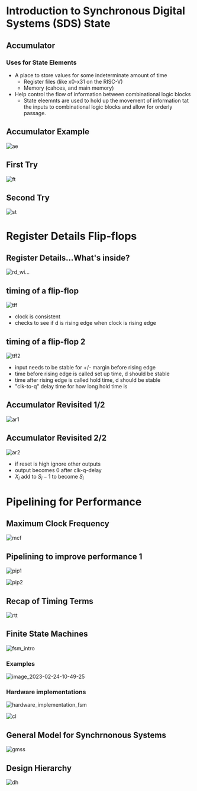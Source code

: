 # Introduction to Synchronous Digital Systems (SDS) State

## Accumulator

### Uses for State Elements

- A place to store values for some indeterminate amount of time
    - Register files (like x0-x31 on the RISC-V)
    - Memory (cahces, and main memory)
- Help control the flow of information between combinational logic blocks
    - State eleemnts are used to hold up the movement of information tat the inputs to combinational logic blocks and allow for orderly passage.

## Accumulator Example

![ae](img/ae.png)

## First Try

![ft](img/ft.png)

## Second Try

![st](img/st.png)

# Register Details Flip-flops
## Register Details...What's inside?
![rd_wi...](img/rd_wi....png)

## timing of a flip-flop
![tff](img/tff.png)
- clock is consistent
- checks to see if d is rising edge when clock is rising edge

## timing of a flip-flop 2
![tff2](img/tff2.png)
- input needs to be stable for +/- margin before rising edge
- time before rising edge is called set up time, d should be stable
- time after rising edge is called hold time, d should be stable
- "clk-to-q" delay time for how long hold time is

## Accumulator Revisited 1/2

![ar1](img/ar1.png)

## Accumulator Revisited 2/2

![ar2](img/ar2.png)
- if reset is high ignore other outputs
- output becomes 0 after clk-q-delay
- $X_i$ add to $S_i - 1$ to become $S_i$

# Pipelining for Performance
## Maximum Clock Frequency

![mcf](img/mcf.png)

## Pipelining to improve performance 1

![pip1](img/pip1.png)

![pip2](img/pip2.png)

## Recap of Timing Terms

![rtt](img/rtt.png)

## Finite State Machines

![fsm_intro](img/fsm_intro.png)

### Examples

![image_2023-02-24-10-49-25](img/image_2023-02-24-10-49-25.png)

### Hardware implementations

![hardware_implementation_fsm](img/hardware_implementation_fsm.png)

![cl](img/cl.png)

## General Model for Synchrnonous Systems

![gmss](img/gmss.png)

## Design Hierarchy

![dh](img/dh.png)
